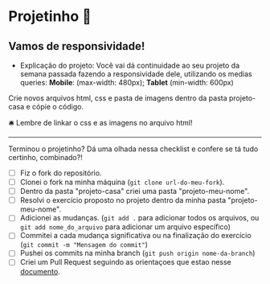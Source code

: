 # Projetinho 📓  

## Vamos de responsividade! 

- Explicação do projeto: Você vai dá continuidade ao seu projeto da semana passada fazendo a responsividade dele, utilizando os medias queries: 
**Mobile**: (max-width: 480px);
**Tablet** (min-width: 600px)

Crie novos arquivos html, css e pasta de imagens dentro da pasta projeto-casa e cópie o código.

🛎️ Lembre de linkar o css e as imagens no arquivo html!

---

Terminou o projetinho? Dá uma olhada nessa checklist e confere se tá tudo certinho, combinado?!

- [ ] Fiz o fork do repositório.
- [ ] Clonei o fork na minha máquina (`git clone url-do-meu-fork`).
- [ ] Dentro da pasta "projeto-casa" criei uma pasta "projeto-meu-nome".
- [ ] Resolvi o exercício proposto no projeto dentro da minha pasta "projeto-meu-nome".
- [ ] Adicionei as mudanças. (`git add .` para adicionar todos os arquivos, ou `git add nome_do_arquivo` para adicionar um arquivo específico)
- [ ] Commitei a cada mudança significativa ou na finalização do exercício (`git commit -m "Mensagem do commit"`)
- [ ] Pushei os commits na minha branch (`git push origin nome-da-branch`)
- [ ] Criei um Pull Request seguindo as orientaçoes que estao nesse [documento](https://github.com/mflilian/repo-example/blob/main/exercicios/projeto-casa/instrucoes-pull-request.md).
